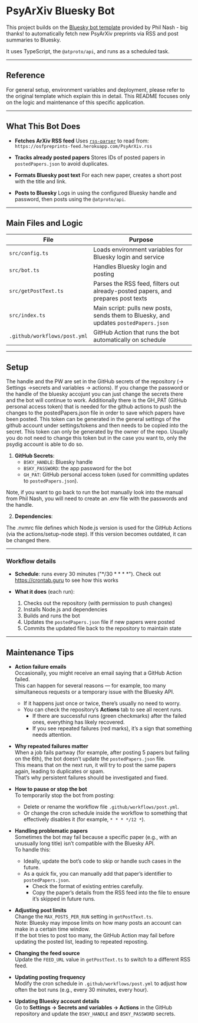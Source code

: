 # PsyArXiv Bluesky Bot

This project builds on the [Bluesky bot template](https://github.com/philnash/bsky-bot) provided by Phil Nash - big thanks! to automatically fetch new PsyArXiv preprints via RSS and post summaries to Bluesky.

It uses TypeScript, the `@atproto/api`, and runs as a scheduled task.

---

## Reference

For general setup, environment variables and deployment, please refer to the original template which explain this in detail. This README focuses only on the logic and maintenance of this specific application. 

---

## What This Bot Does

* **Fetches ArXiv RSS feed**
  Uses [`rss-parser`](https://www.npmjs.com/package/rss-parser) to read from:
  `https://osfpreprints-feed.herokuapp.com/PsyArXiv.rss`

* **Tracks already posted papers**
  Stores IDs of posted papers in `postedPapers.json` to avoid duplicates.

* **Formats Bluesky post text**
  For each new paper, creates a short post with the title and link.

* **Posts to Bluesky**
  Logs in using the configured Bluesky handle and password, then posts using the `@atproto/api`.

---

## Main Files and Logic

| File                 | Purpose                                                                               |
| -------------------- | ------------------------------------------------------------------------------------- |
| `src/config.ts`      | Loads environment variables for Bluesky login and service                             |
| `src/bot.ts`         | Handles Bluesky login and posting                                                     |
| `src/getPostText.ts` | Parses the RSS feed, filters out already-posted papers, and prepares post texts       |
| `src/index.ts`       | Main script: pulls new posts, sends them to Bluesky, and updates `postedPapers.json`  |
| `.github/workflows/post.yml` | GitHub Action that runs the bot automatically on schedule |

---

## Setup

The handle and the PW are set in the GitHub secrets of the repository (-> Settings ->secrets and variables -> actions). 
If you change the password or the handle of the bluesky accojunt you can just change the secrets there and the bot will continue to work.
Additionally there is the GH_PAT (GitHub personal access token) that is needed for the github actions to push the changes to the postedPapers.json file in order to save which papers have been posted.
This token can be generated in the general settings of the github account under settings/tokens and then needs to be copied into the secret. This token can only be generated by the owner of the repo.
Usually you do not need to change this token but in the case you want to, only the psydig account is able to do so.

1. **GitHub Secrets**:
   - `BSKY_HANDLE`: Bluesky handle
   - `BSKY_PASSWORD`: the app password for the bot
   - `GH_PAT`: GitHub personal access token (used for committing updates to `postedPapers.json`). 

Note, if you want to go back to run the bot manually look into the manual from Phil Nash, you will need to create an .env file with the passwords and the handle. 

2. **Dependencies**:

The .nvmrc file defines which Node.js version is used for the GitHub Actions (via the actions/setup-node step). If this version becomes outdated, it can be changed there. 
	
---

### Workflow details

- **Schedule**: runs every 30 minutes ("*/30 * * * *"). Check out https://crontab.guru to see how this works
  
- **What it does** (each run):
  1. Checks out the repository (with permission to push changes)
  2. Installs Node.js and dependencies
  3. Builds and runs the bot
  4. Updates the `postedPapers.json` file if new papers were posted
  5. Commits the updated file back to the repository to maintain state

---

## Maintenance Tips

- **Action failure emails**  
  Occasionally, you might receive an email saying that a GitHub Action failed.  
  This can happen for several reasons — for example, too many simultaneous requests or a temporary issue with the Bluesky API.  
  - If it happens just once or twice, there’s usually no need to worry.  
  - You can check the repository’s **Actions** tab to see all recent runs.  
    - If there are successful runs (green checkmarks) after the failed ones, everything has likely recovered.  
    - If you see repeated failures (red marks), it’s a sign that something needs attention.

- **Why repeated failures matter**  
  When a job fails partway (for example, after posting 5 papers but failing on the 6th), the bot doesn’t update the `postedPapers.json` file.  
  This means that on the next run, it will try to post the same papers again, leading to duplicates or spam.  
  That’s why persistent failures should be investigated and fixed.

- **How to pause or stop the bot**  
  To temporarily stop the bot from posting:
  - Delete or rename the workflow file `.github/workflows/post.yml`.  
  - Or change the cron schedule inside the workflow to something that effectively disables it (for example, `* * * */12 *`).

- **Handling problematic papers**  
  Sometimes the bot may fail because a specific paper (e.g., with an unusually long title) isn’t compatible with the Bluesky API.  
  To handle this:
  - Ideally, update the bot’s code to skip or handle such cases in the future.  
  - As a quick fix, you can manually add that paper’s identifier to `postedPapers.json`.  
    - Check the format of existing entries carefully.  
    - Copy the paper’s details from the RSS feed into the file to ensure it’s skipped in future runs.

- **Adjusting post limits**  
  Change the `MAX_POSTS_PER_RUN` setting in `getPostText.ts`.  
  Note: Bluesky may impose limits on how many posts an account can make in a certain time window.  
  If the bot tries to post too many, the GitHub Action may fail before updating the posted list, leading to repeated reposting.

- **Changing the feed source**  
  Update the `FEED_URL` value in `getPostText.ts` to switch to a different RSS feed.

- **Updating posting frequency**  
  Modify the cron schedule in `.github/workflows/post.yml` to adjust how often the bot runs (e.g., every 30 minutes, every hour).

- **Updating Bluesky account details**  
  Go to **Settings → Secrets and variables → Actions** in the GitHub repository and update the `BSKY_HANDLE` and `BSKY_PASSWORD` secrets.